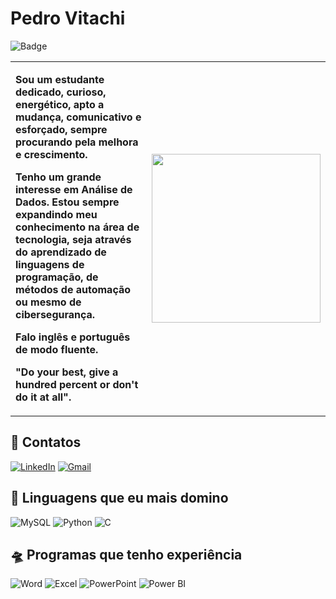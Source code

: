 # Pedro Vitachi
![Badge](https://img.shields.io/badge/EACH_USP_SI-680c14)

<table>
  <tr>
    <td align="left">
      <p><strong>
Sou um estudante dedicado, curioso, energético, apto a mudança, comunicativo e esforçado, sempre procurando pela melhora e crescimento. 
                
Tenho um grande interesse em Análise de Dados. Estou sempre expandindo meu conhecimento na área de tecnologia, seja através do aprendizado de linguagens de programação, de métodos de automação ou mesmo de cibersegurança. 

Falo inglês e português de modo fluente.

"Do your best, give a hundred percent or don't do it at all".
    </td>
    <td align="right">
  <img src="https://media.giphy.com/media/v1.Y2lkPWVjZjA1ZTQ3NHlmN2RibmxicWxzZHhpcDl2eWYxM2czd3cxcWk5Z2x1dHh1Z3NyYyZlcD12MV9naWZzX3NlYXJjaCZjdD1n/hwvxuIKLEayDS/giphy.gif" width="270" >
    </td>
  </tr>
</table>

## 📲 Contatos
[![LinkedIn](https://img.shields.io/badge/LinkedIn-680c14?style=for-the-badge&logo=linkedin&logoColor=white)](https://linkedin.com/in/pedro-henrique-vitachi)
[![Gmail](https://img.shields.io/badge/-Gmail-680c14?style=for-the-badge&logo=gmail&logoColor=white)](mailto:pedrohenriquevitachi@gmail.com)

## 🚀 Linguagens que eu mais domino
![MySQL](https://img.shields.io/badge/MySQL-680c14?style=for-the-badge&logo=mysql&logoColor=white)
![Python](https://img.shields.io/badge/Python-680c14?style=for-the-badge&logo=python&logoColor=white)
![C](https://img.shields.io/badge/C-680c14?style=for-the-badge&logo=c&logoColor=white)


## 🛸 Programas que tenho experiência
![Word](https://img.shields.io/badge/Microsoft_Word-680c14?style=for-the-badge&logo=microsoftword&logoColor=white)
![Excel](https://img.shields.io/badge/Microsoft_Excel-680c14?style=for-the-badge&logo=microsoftexcel&logoColor=white)
![PowerPoint](https://img.shields.io/badge/Microsoft_PowerPoint-680c14?style=for-the-badge&logo=microsoftpowerpoint&logoColor=white)
![Power BI](https://img.shields.io/badge/Power_BI-680c14?style=for-the-badge&logo=powerbi&logoColor=black)
